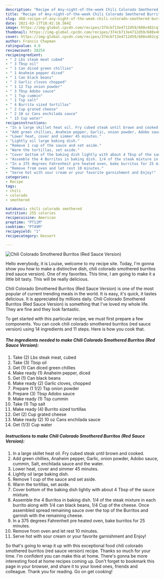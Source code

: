```yaml
---
description: "Recipe of Any-night-of-the-week Chili Colorado Smothered Burritos (Red Sauce Version)"
title: "Recipe of Any-night-of-the-week Chili Colorado Smothered Burritos (Red Sauce Version)"
slug: 468-recipe-of-any-night-of-the-week-chili-colorado-smothered-burritos-red-sauce-version
date: 2021-03-17T18:42:16.564Z
image: https://img-global.cpcdn.com/recipes/374cb713e4712d59/680x482cq70/chili-colorado-smothered-burritos-red-sauce-version-recipe-main-photo.jpg
thumbnail: https://img-global.cpcdn.com/recipes/374cb713e4712d59/680x482cq70/chili-colorado-smothered-burritos-red-sauce-version-recipe-main-photo.jpg
cover: https://img-global.cpcdn.com/recipes/374cb713e4712d59/680x482cq70/chili-colorado-smothered-burritos-red-sauce-version-recipe-main-photo.jpg
author: Francis Chapman
ratingvalue: 4.6
reviewcount: 28254
recipeingredient:
- " 2 Lbs steak meat cubed"
- " 3 Tbsp oil"
- " 1 Can diced green chillies"
- " 1 Anaheim pepper diced"
- " 1 Can black beans"
- " 2 Garlic cloves chopped"
- " 1 12 Tsp onion powder"
- " 3 Tbsp Adobo sauce"
- " 1 Tsp cummin"
- " 1 Tsp salt"
- " 4 Burrito sized tortillas"
- " 2 Cup grated cheese"
- " 2 10 oz Cans enchilada sauce"
- " 13 Cup water"
recipeinstructions:
- "In a large skillet heat oil. Fry cubed steak until brown and cooked."
- "Add green chillies, Anaheim pepper, Garlic, onion powder, Adobo sauce, cummin, Salt, enchilada sauce and the water."
- "Lower heat, cover and simmer 45 minutes."
- "Lightly oil large baking dish."
- "Remove 1 cup of the sauce and set aside."
- "Warm the tortillas, set aside."
- "Cover bottom of the baking dish lightly with about 4 Tbsp of the sauce mixture."
- "Assemble the 4 Burritos in baking dish. 1/4 of the steak mixture in each burrito along with 1/4 can black beans, 1/4 Cup of the cheese. Once assembled spread remaining sauce over the top of the Burritos and garnish with the remaining cheese."
- "In a 375 degrees Fahrenheit pre heated oven, bake burritos for 25 minutes."
- "Remove from oven and let rest 10 minutes."
- "Serve hot with sour cream or your favorite garnishment and Enjoy!"
categories:
- Recipe
tags:
- chili
- colorado
- smothered

katakunci: chili colorado smothered 
nutrition: 255 calories
recipecuisine: American
preptime: "PT11M"
cooktime: "PT49M"
recipeyield: "1"
recipecategory: Dessert

---
```



![Chili Colorado Smothered Burritos (Red Sauce Version)](https://img-global.cpcdn.com/recipes/374cb713e4712d59/680x482cq70/chili-colorado-smothered-burritos-red-sauce-version-recipe-main-photo.jpg)

Hello everybody, it is Louise, welcome to my recipe site. Today, I'm gonna show you how to make a distinctive dish, chili colorado smothered burritos (red sauce version). One of my favorites. This time, I am going to make it a little bit tasty. This will be really delicious.

Chili Colorado Smothered Burritos (Red Sauce Version) is one of the most popular of current trending meals in the world. It is easy, it's quick, it tastes delicious. It is appreciated by millions daily. Chili Colorado Smothered Burritos (Red Sauce Version) is something that I've loved my whole life. They are fine and they look fantastic.




To get started with this particular recipe, we must first prepare a few components. You can cook chili colorado smothered burritos (red sauce version) using 14 ingredients and 11 steps. Here is how you cook that.

<!--inarticleads1-->

##### The ingredients needed to make Chili Colorado Smothered Burritos (Red Sauce Version):

1. Take  (2) Lbs steak meat, cubed
1. Take  (3) Tbsp oil
1. Get  (1) Can diced green chillies
1. Make ready  (1) Anaheim pepper, diced
1. Get  (1) Can black beans
1. Make ready  (2) Garlic cloves, chopped
1. Prepare  (1 1/2) Tsp onion powder
1. Prepare  (3) Tbsp Adobo sauce
1. Make ready  (1) Tsp cummin
1. Take  (1) Tsp salt
1. Make ready  (4) Burrito sized tortillas
1. Get  (2) Cup grated cheese
1. Make ready  (2) 10 oz Cans enchilada sauce
1. Get  (1/3) Cup water




<!--inarticleads2-->

##### Instructions to make Chili Colorado Smothered Burritos (Red Sauce Version):

1. In a large skillet heat oil. Fry cubed steak until brown and cooked.
1. Add green chillies, Anaheim pepper, Garlic, onion powder, Adobo sauce, cummin, Salt, enchilada sauce and the water.
1. Lower heat, cover and simmer 45 minutes.
1. Lightly oil large baking dish.
1. Remove 1 cup of the sauce and set aside.
1. Warm the tortillas, set aside.
1. Cover bottom of the baking dish lightly with about 4 Tbsp of the sauce mixture.
1. Assemble the 4 Burritos in baking dish. 1/4 of the steak mixture in each burrito along with 1/4 can black beans, 1/4 Cup of the cheese. Once assembled spread remaining sauce over the top of the Burritos and garnish with the remaining cheese.
1. In a 375 degrees Fahrenheit pre heated oven, bake burritos for 25 minutes.
1. Remove from oven and let rest 10 minutes.
1. Serve hot with sour cream or your favorite garnishment and Enjoy!




So that's going to wrap it up with this exceptional food chili colorado smothered burritos (red sauce version) recipe. Thanks so much for your time. I'm confident you can make this at home. There's gonna be more interesting food at home recipes coming up. Don't forget to bookmark this page in your browser, and share it to your loved ones, friends and colleague. Thank you for reading. Go on get cooking!
